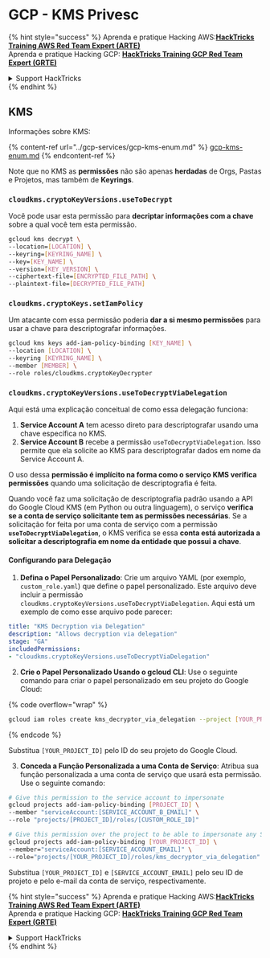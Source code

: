 # GCP - KMS Privesc

{% hint style="success" %}
Aprenda e pratique Hacking AWS:<img src="../../../.gitbook/assets/image (1) (1) (1).png" alt="" data-size="line">[**HackTricks Training AWS Red Team Expert (ARTE)**](https://training.hacktricks.xyz/courses/arte)<img src="../../../.gitbook/assets/image (1) (1) (1).png" alt="" data-size="line">\
Aprenda e pratique Hacking GCP: <img src="../../../.gitbook/assets/image (2).png" alt="" data-size="line">[**HackTricks Training GCP Red Team Expert (GRTE)**<img src="../../../.gitbook/assets/image (2).png" alt="" data-size="line">](https://training.hacktricks.xyz/courses/grte)

<details>

<summary>Support HackTricks</summary>

* Confira os [**planos de assinatura**](https://github.com/sponsors/carlospolop)!
* **Junte-se ao** 💬 [**grupo do Discord**](https://discord.gg/hRep4RUj7f) ou ao [**grupo do telegram**](https://t.me/peass) ou **siga**-nos no **Twitter** 🐦 [**@hacktricks\_live**](https://twitter.com/hacktricks_live)**.**
* **Compartilhe truques de hacking enviando PRs para os repositórios do** [**HackTricks**](https://github.com/carlospolop/hacktricks) e [**HackTricks Cloud**](https://github.com/carlospolop/hacktricks-cloud).

</details>
{% endhint %}

## KMS

Informações sobre KMS:

{% content-ref url="../gcp-services/gcp-kms-enum.md" %}
[gcp-kms-enum.md](../gcp-services/gcp-kms-enum.md)
{% endcontent-ref %}

Note que no KMS as **permissões** não são apenas **herdadas** de Orgs, Pastas e Projetos, mas também de **Keyrings**.

### `cloudkms.cryptoKeyVersions.useToDecrypt`

Você pode usar esta permissão para **decriptar informações com a chave** sobre a qual você tem esta permissão.
```bash
gcloud kms decrypt \
--location=[LOCATION] \
--keyring=[KEYRING_NAME] \
--key=[KEY_NAME] \
--version=[KEY_VERSION] \
--ciphertext-file=[ENCRYPTED_FILE_PATH] \
--plaintext-file=[DECRYPTED_FILE_PATH]
```
### `cloudkms.cryptoKeys.setIamPolicy`

Um atacante com essa permissão poderia **dar a si mesmo permissões** para usar a chave para descriptografar informações.
```bash
gcloud kms keys add-iam-policy-binding [KEY_NAME] \
--location [LOCATION] \
--keyring [KEYRING_NAME] \
--member [MEMBER] \
--role roles/cloudkms.cryptoKeyDecrypter
```
### `cloudkms.cryptoKeyVersions.useToDecryptViaDelegation`

Aqui está uma explicação conceitual de como essa delegação funciona:

1. **Service Account A** tem acesso direto para descriptografar usando uma chave específica no KMS.
2. **Service Account B** recebe a permissão `useToDecryptViaDelegation`. Isso permite que ela solicite ao KMS para descriptografar dados em nome da Service Account A.

O uso dessa **permissão é implícito na forma como o serviço KMS verifica permissões** quando uma solicitação de descriptografia é feita.

Quando você faz uma solicitação de descriptografia padrão usando a API do Google Cloud KMS (em Python ou outra linguagem), o serviço **verifica se a conta de serviço solicitante tem as permissões necessárias**. Se a solicitação for feita por uma conta de serviço com a permissão **`useToDecryptViaDelegation`**, o KMS verifica se essa **conta está autorizada a solicitar a descriptografia em nome da entidade que possui a chave**.

#### Configurando para Delegação

1. **Defina o Papel Personalizado**: Crie um arquivo YAML (por exemplo, `custom_role.yaml`) que define o papel personalizado. Este arquivo deve incluir a permissão `cloudkms.cryptoKeyVersions.useToDecryptViaDelegation`. Aqui está um exemplo de como esse arquivo pode parecer:
```yaml
title: "KMS Decryption via Delegation"
description: "Allows decryption via delegation"
stage: "GA"
includedPermissions:
- "cloudkms.cryptoKeyVersions.useToDecryptViaDelegation"
```
2. **Crie o Papel Personalizado Usando o gcloud CLI**: Use o seguinte comando para criar o papel personalizado em seu projeto do Google Cloud:

{% code overflow="wrap" %}
```bash
gcloud iam roles create kms_decryptor_via_delegation --project [YOUR_PROJECT_ID] --file custom_role.yaml
```
{% endcode %}

Substitua `[YOUR_PROJECT_ID]` pelo ID do seu projeto do Google Cloud.

3. **Conceda a Função Personalizada a uma Conta de Serviço**: Atribua sua função personalizada a uma conta de serviço que usará esta permissão. Use o seguinte comando:
```bash
# Give this permission to the service account to impersonate
gcloud projects add-iam-policy-binding [PROJECT_ID] \
--member "serviceAccount:[SERVICE_ACCOUNT_B_EMAIL]" \
--role "projects/[PROJECT_ID]/roles/[CUSTOM_ROLE_ID]"

# Give this permission over the project to be able to impersonate any SA
gcloud projects add-iam-policy-binding [YOUR_PROJECT_ID] \
--member="serviceAccount:[SERVICE_ACCOUNT_EMAIL]" \
--role="projects/[YOUR_PROJECT_ID]/roles/kms_decryptor_via_delegation"
```
Substitua `[YOUR_PROJECT_ID]` e `[SERVICE_ACCOUNT_EMAIL]` pelo seu ID de projeto e pelo e-mail da conta de serviço, respectivamente.

{% hint style="success" %}
Aprenda e pratique Hacking AWS:<img src="../../../.gitbook/assets/image (1) (1) (1).png" alt="" data-size="line">[**HackTricks Training AWS Red Team Expert (ARTE)**](https://training.hacktricks.xyz/courses/arte)<img src="../../../.gitbook/assets/image (1) (1) (1).png" alt="" data-size="line">\
Aprenda e pratique Hacking GCP: <img src="../../../.gitbook/assets/image (2).png" alt="" data-size="line">[**HackTricks Training GCP Red Team Expert (GRTE)**<img src="../../../.gitbook/assets/image (2).png" alt="" data-size="line">](https://training.hacktricks.xyz/courses/grte)

<details>

<summary>Support HackTricks</summary>

* Confira os [**planos de assinatura**](https://github.com/sponsors/carlospolop)!
* **Junte-se ao** 💬 [**grupo do Discord**](https://discord.gg/hRep4RUj7f) ou ao [**grupo do telegram**](https://t.me/peass) ou **siga**-nos no **Twitter** 🐦 [**@hacktricks\_live**](https://twitter.com/hacktricks_live)**.**
* **Compartilhe truques de hacking enviando PRs para os repositórios do** [**HackTricks**](https://github.com/carlospolop/hacktricks) e [**HackTricks Cloud**](https://github.com/carlospolop/hacktricks-cloud).

</details>
{% endhint %}
